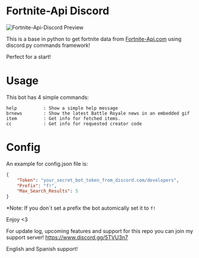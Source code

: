 
# Fortnite-Api Discord
![Fortnite-Api-Discord Preview](https://cdn.discordapp.com/attachments/736344622284013571/736349500943237170/fortnite-api-discord-preview.gif)

This is a base in python to get fortnite data from [Fortnite-Api.com](https://fortnite-api.com/) using discord.py commands framework!

Perfect for a start!

# Usage
This bot has 4 simple commands:
```
help          : Show a simple help message
brnews        : Show the latest Battle Royale news in an embedded gif
item          : Get info for fetched items.
cc            : Get info for requested creator code
```

# Config
An example for config.json file is:
```json
{
    "Token": "your_secret_bot_token_from_discord.com/developers",
	"Prefix": "f!",
	"Max_Search_Results": 5
}
```
*Note:
If you don´t set a prefix the bot automically set it to ``f!``


Enjoy <3

For update log, upcoming features and support for this repo you can join my support server!
https://www.discord.gg/5TVU3n7

English and Spanish support!